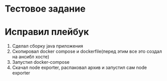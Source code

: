 # Тестовое задание 
# Исправил плейбук
  1. Сделал сборку java приложения 
  2. Скопировал docker compose и dockerfile(перед этим все это создал на ансибл хосте)
  3. Запустил docker-compose
  4. Скачал node exporter, распаковал архив и запустил сам node exporter
